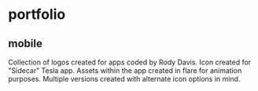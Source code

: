 # portfolio

## mobile

Collection of logos created for apps coded by Rody Davis. Icon created for "Sidecar" Tesla app. Assets within the app created in flare for animation purposes. Multiple versions created with alternate icon options in mind.


